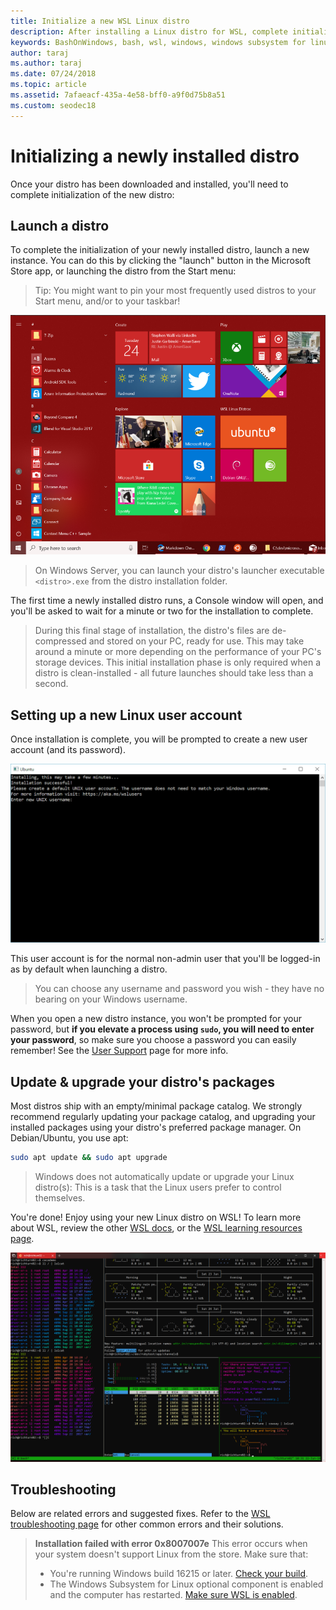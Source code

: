 ```yaml
---
title: Initialize a new WSL Linux distro
description: After installing a Linux distro for WSL, complete initialization by following these simple steps
keywords: BashOnWindows, bash, wsl, windows, windows subsystem for linux, windowssubsystem, ubuntu, debian, suse, windows 10
author: taraj
ms.author: taraj
ms.date: 07/24/2018
ms.topic: article
ms.assetid: 7afaeacf-435a-4e58-bff0-a9f0d75b8a51
ms.custom: seodec18
---
```


# Initializing a newly installed distro
Once your distro has been downloaded and installed, you'll need to complete initialization of the new distro:

## Launch a distro
To complete the initialization of your newly installed distro, launch a new instance. You can do this by clicking the "launch" button in the Microsoft Store app, or launching the distro from the Start menu:

> Tip: You might want to pin your most frequently used distros to your Start menu, and/or to your taskbar!

![Launch distros from the Start menu](media/start-menu.png)

> On Windows Server, you can launch your distro's launcher executable `<distro>.exe` from the distro installation folder.

The first time a newly installed distro runs, a Console window will open, and you'll be asked to wait for a minute or two for the installation to complete.

> During this final stage of installation, the distro's files are de-compressed and stored on your PC, ready for use. This may take around a minute or more depending on the performance of your PC's storage devices. This initial installation phase is only required when a distro is clean-installed - all future launches should take less than a second.

## Setting up a new Linux user account

Once installation is complete, you will be prompted to create a new user account (and its password). 

![Ubuntu unpacking in the Windows console](media/UbuntuInstall.png)

This user account is for the normal non-admin user that you'll be logged-in as by default when launching a distro.

> You can choose any username and password you wish - they have no bearing on your Windows username. 

When you open a new distro instance, you won't be prompted for your password, but **if you elevate a process using `sudo`, you will need to enter your password**, so make sure you choose a password you can easily remember! See the [User Support](user-support.md) page for more info.

## Update & upgrade your distro's packages

Most distros ship with an empty/minimal package catalog. We strongly recommend regularly updating your package catalog, and upgrading your installed packages using your distro's preferred package manager. On Debian/Ubuntu, you use apt:

```bash
sudo apt update && sudo apt upgrade
```

> Windows does not automatically update or upgrade your Linux distro(s): This is a task that the Linux users prefer to control themselves.

You're done! Enjoy using your new Linux distro on WSL! To learn more about WSL, review the other [WSL docs](https://aka.ms/wsldocs), or the [WSL learning resources page](https://aka.ms/learnwsl).

![Enjoy using Linux on WSL](media/linux-on-wsl.png)

## Troubleshooting

Below are related errors and suggested fixes. Refer to the [WSL troubleshooting page](troubleshooting.md) for other common errors and their solutions.

> **Installation failed with error 0x8007007e**
> This error occurs when your system doesn't support Linux from the store.  Make sure that:
> * You're running Windows build 16215 or later. [Check your build](troubleshooting.md#check-your-build-number).
> * The Windows Subsystem for Linux optional component is enabled and the computer has restarted.  [Make sure WSL is enabled](troubleshooting.md#confirm-wsl-is-enabled).

